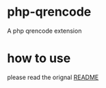 php-qrencode
============

A php qrencode extension

# how to use
  please read the orignal [README](http://raw.github.com/tangxinfa/php-qrencode/master/README)